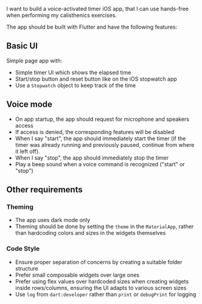 
I want to build a voice-activated timer iOS app, that I can use hands-free when performing my calisthenics exercises.

The app should be built with Flutter and have the following features:

## Basic UI

Simple page app with:

- Simple timer UI which shows the elapsed time
- Start/stop button and reset button like on the iOS stopwatch app
- Use a `Stopwatch` object to keep track of the time

## Voice mode

- On app startup, the app should request for microphone and speakers access
- If access is denied, the corresponding features will be disabled
- When I say "start", the app should immediately start the timer (if the timer was already running and previously paused, continue from where it left off).
- When I say "stop", the app should immediately stop the timer
- Play a beep sound when a voice command is recognized ("start" or "stop")

## Other requirements

### Theming

- The app uses dark mode only
- Theming should be done by setting the `theme` in the `MaterialApp`, rather than hardcoding colors and sizes in the widgets themselves

### Code Style

- Ensure proper separation of concerns by creating a suitable folder structure
- Prefer small composable widgets over large ones
- Prefer using flex values over hardcoded sizes when creating widgets inside rows/columns, ensuring the UI adapts to various screen sizes
- Use `log` from `dart:developer` rather than `print` or `debugPrint` for logging